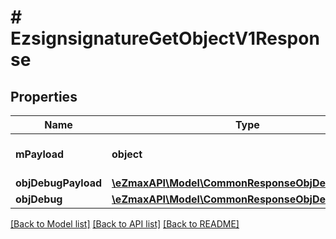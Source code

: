 # # EzsignsignatureGetObjectV1Response

## Properties

Name | Type | Description | Notes
------------ | ------------- | ------------- | -------------
**mPayload** | **object** | Payload for the /1/object/ezsignsignature/getObject API Request |
**objDebugPayload** | [**\eZmaxAPI\Model\CommonResponseObjDebugPayload**](CommonResponseObjDebugPayload.md) |  | [optional]
**objDebug** | [**\eZmaxAPI\Model\CommonResponseObjDebug**](CommonResponseObjDebug.md) |  | [optional]

[[Back to Model list]](../../README.md#models) [[Back to API list]](../../README.md#endpoints) [[Back to README]](../../README.md)
